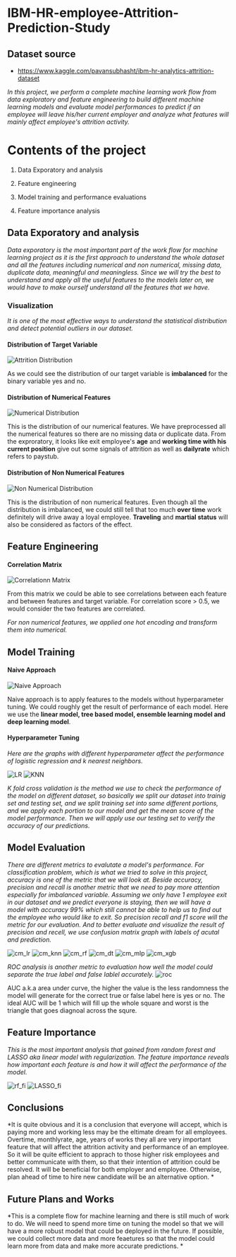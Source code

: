 # IBM-HR-employee-Attrition-Prediction-Study
## Dataset source
- https://www.kaggle.com/pavansubhasht/ibm-hr-analytics-attrition-dataset

*In this project, we perform a complete machine learning work flow from data exploratory and feature engineering to build different machine learning models and evaluate model performances to predict if an employee will leave his/her current employer and analyze what features will mainly affect employee's attrition activity.*

# Contents of the project
  
  1. Data Exporatory and analysis

  2. Feature engineering

  3. Model training and performance evaluations

  4. Feature importance analysis

## Data Exporatory and analysis

*Data exporatory is the most important part of the work flow for machine learning project as it is the first approach to understand the whole dataset and all the features including numerical and non numerical, missing data, duplicate data, meaningful and meaningless. Since we will try the best to understand and apply all the useful features to the models later on, we would have to make ourself understand all the features that we have.*

### Visualization
*It is one of the most effective ways to understand the statistical distribution and detect potential outliers in our dataset.*

#### Distribution of Target Variable
![Attrition Distribution](https://github.com/whwbj/IBM-HR-employee-Attrition-Prediction-Study/blob/main/graphs/attrition.png)

As we could see the distribution of our target variable is **imbalanced** for the binary variable yes and no.

#### Distribution of Numerical Features
![Numerical Distribution](https://github.com/whwbj/IBM-HR-employee-Attrition-Prediction-Study/blob/main/graphs/numerical_dist.png)

This is the distribution of our numerical features. We have preprocessed all the numerical features so there are no missing data or duplicate data. 
From the exproratory, it looks like exit employee's **age** and **working time with his current position** give out some signals of attrition as well as **dailyrate** which refers to paystub.

#### Distribution of Non Numerical Features
![Non Numerical Distribution](https://github.com/whwbj/IBM-HR-employee-Attrition-Prediction-Study/blob/main/graphs/cate_dist.png)

This is the distribution of non numerical features. Even though all the distribution is imbalanced, we could still tell that too much **over time** work definitely will drive away a loyal employee. **Traveling** and **martial status** will also be considered as factors of the effect.

## Feature Engineering

#### Correlation Matrix
![Correlationn Matrix](https://github.com/whwbj/IBM-HR-employee-Attrition-Prediction-Study/blob/main/graphs/corr.png)

From this matrix we could be able to see correlations between each feature and between features and target variable. For correlation score > 0.5, we would consider the two features are correlated.

*For non numerical features, we applied one hot encoding and transform them into numerical.*

## Model Training

#### Naive Approach
![Naive Approach](https://github.com/whwbj/IBM-HR-employee-Attrition-Prediction-Study/blob/main/graphs/draft.png)

Naive approach is to apply features to the models without hyperparameter tuning. We could roughly get the result of performance of each model. Here we use the **linear model, tree based model, ensemble learning model and deep learning model**.

#### Hyperparameter Tuning

*Here are the graphs with different hyperparameter affect the performance of logistic regression and k nearest neighbors.*

![LR](https://github.com/whwbj/IBM-HR-employee-Attrition-Prediction-Study/blob/main/graphs/LR.png)
![KNN](https://github.com/whwbj/IBM-HR-employee-Attrition-Prediction-Study/blob/main/graphs/knn.png)

*K fold cross validation is the method we use to check the performance of the model on different dataset, so basically we split our dataset into trainig set and testing set, and we split training set into same different portions, and we apply each portion to our model and get the mean score of the model performance. Then we will apply use our testing set to verify the accuracy of our predictions.*


## Model Evaluation

*There are different metrics to evalutate a model's performance. For classification problem, which is what we tried to solve in this project, accuracy is one of the metric that we will look at. Beside accuracy, precision and recall is another metric that we need to pay more attention especially for imbalanced variable. Assuming we only have 1 employee exit in our dataset and we predict everyone is staying, then we will have a model with accuracy 99% which still cannot be able to help us to find out the employee who would like to exit. So precision recall and f1 score will the metric for our evaluation. And to better evaluate and visualize the result of precision and recell, we use confusion matrix graph with labels of acutal and prediction.*

![cm_lr](https://github.com/whwbj/IBM-HR-employee-Attrition-Prediction-Study/blob/main/graphs/cm_lr.png)
![cm_knn](https://github.com/whwbj/IBM-HR-employee-Attrition-Prediction-Study/blob/main/graphs/cm_knn.png)
![cm_rf](https://github.com/whwbj/IBM-HR-employee-Attrition-Prediction-Study/blob/main/graphs/cm_rf.png)
![cm_dt](https://github.com/whwbj/IBM-HR-employee-Attrition-Prediction-Study/blob/main/graphs/cm_dt.png)
![cm_mlp](https://github.com/whwbj/IBM-HR-employee-Attrition-Prediction-Study/blob/main/graphs/cm_mlp.png)
![cm_xgb](https://github.com/whwbj/IBM-HR-employee-Attrition-Prediction-Study/blob/main/graphs/cm_xgb.png)

*ROC analysis is another metric to evaluation how well the model could separate the true label and false lablel accurately.*
![roc](https://github.com/whwbj/IBM-HR-employee-Attrition-Prediction-Study/blob/main/graphs/ROC.png)

AUC a.k.a area under curve, the higher the value is the less randomness the model will generate for the correct true or false label here is yes or no. The ideal AUC will be 1 which will fill up the whole square and worst is the triangle that goes diagnoal across the squre.

## Feature Importance

*This is the most important analysis that gained from random forest and LASSO aka linear model with regularization. The feature importance reveals how important each feature is and how it will affect the performance of the model.*

![rf_fi](https://github.com/whwbj/IBM-HR-employee-Attrition-Prediction-Study/blob/main/graphs/feature_importance.png)
![LASSO_fi](https://github.com/whwbj/IBM-HR-employee-Attrition-Prediction-Study/blob/main/graphs/L1_feature_importance.png)

## Conclusions

*It is quite obvious and it is a conclusion that everyone will accept, which is paying more and working less may be the eltimate dream for all employees.
Overtime, monthlyrate, age, years of works they all are very important feature that will affect the attrition activity and performance of an employee. So it will be quite efficient to apprach to those higher risk employees and better communicate with them, so that their intention of attrition could be resolved. It will be beneficial for both employer and employee. Otherwise, plan ahead of time to hire new candidate will be an alternative option. *

## Future Plans and Works

*This is a complete flow for machine learning and there is still much of work to do. We will need to spend more time on tuning the model so that we will have a more robust model that could be deployed in the future. If possible, we could collect more data and more feaetures so that the model could learn more from data and make more accurate predictions. *
